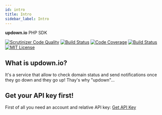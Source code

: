 ```yaml
---
id: intro
title: Intro
sidebar_label: Intro
---
```


**updown.io** PHP SDK

[![Scrutinizer Code Quality](https://scrutinizer-ci.com/g/biscolab/updown-php-sdk/badges/quality-score.png?b=master#img-thumbnail)](https://scrutinizer-ci.com/g/biscolab/updown-php-sdk/?branch=master)
[![Build Status](https://travis-ci.org/biscolab/updown-php-sdk.svg?branch=master#img-thumbnail)](https://travis-ci.org/biscolab/updown-php-sdk)
[![Code Coverage](https://scrutinizer-ci.com/g/biscolab/updown-php-sdk/badges/coverage.png?b=master#img-thumbnail)](https://scrutinizer-ci.com/g/biscolab/updown-php-sdk/?branch=master)
[![Build Status](https://scrutinizer-ci.com/g/biscolab/updown-php-sdk/badges/build.png?b=master#img-thumbnail)](https://scrutinizer-ci.com/g/biscolab/updown-php-sdk/build-status/master)
[![MIT License](https://img.shields.io/github/license/biscolab/updown-php-sdk.svg#img-thumbnail)](https://github.com/biscolab/updown-php-sdk/blob/master/LICENSE)

## What is updown.io?
It's a service that allow to check domain status and send notifications once they go down and they go up! Thay's why "updown"...

## Get your API key first!

First of all you need an account and relative API key: [Get API Key](https://updown.io/settings/edit)